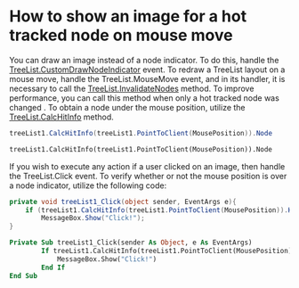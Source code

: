 # How to show an image for a hot tracked node on mouse move


<p>You can draw an image instead of a node indicator. To do this, handle the <a href="http://documentation.devexpress.com/#WindowsForms/DevExpressXtraTreeListTreeList_CustomDrawNodeIndicatortopic"><u>TreeList.CustomDrawNodeIndicator</u></a> event. To redraw a TreeList layout on a mouse move, handle the TreeList.MouseMove event, and in its handler, it is necessary to call the <a href="http://documentation.devexpress.com/#WindowsForms/DevExpressXtraTreeListTreeList_InvalidateNodestopic"><u>TreeList.InvalidateNodes</u></a> method. To improve performance, you can call this method when only a hot tracked node was changed . To obtain a node under the mouse position, utilize the <a href="http://documentation.devexpress.com/#WindowsForms/DevExpressXtraTreeListTreeList_CalcHitInfotopic"><u>TreeList.CalcHitInfo</u></a> method.</p>

```cs
treeList1.CalcHitInfo(treeList1.PointToClient(MousePosition)).Node
```

<p> </p>

```vb
treeList1.CalcHitInfo(treeList1.PointToClient(MousePosition)).Node
```

<p> </p><p>If you wish to execute any action if a user clicked on an image, then handle the TreeList.Click event. To verify whether or not the mouse position is over a node indicator, utilize the following code:</p>

```cs
private void treeList1_Click(object sender, EventArgs e){
    if (treeList1.CalcHitInfo(treeList1.PointToClient(MousePosition)).HitInfoType == DevExpress.XtraTreeList.HitInfoType.RowIndicator)
        MessageBox.Show("Click!");
}
```

<p> </p>

```vb
Private Sub treeList1_Click(sender As Object, e As EventArgs)
        If treeList1.CalcHitInfo(treeList1.PointToClient(MousePosition)).HitInfoType = DevExpress.XtraTreeList.HitInfoType.RowIndicator Then	
            MessageBox.Show("Click!")
        End If
End Sub
```

<p> </p>

<br/>


